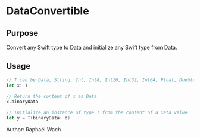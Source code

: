 # DataConvertible

## Purpose

Convert any Swift type to Data and initialize any Swift type from Data.

## Usage

```swift
// T can be Data, String, Int, Int8, Int16, Int32, Int64, Float, Double, Date, Array, Set, Dictionary
let x: T

// Return the content of x as Data
x.binaryData

// Initialize an instance of type T from the content of a Data value
let y = T(binaryData: d) 
```

Author: Raphaël Wach
